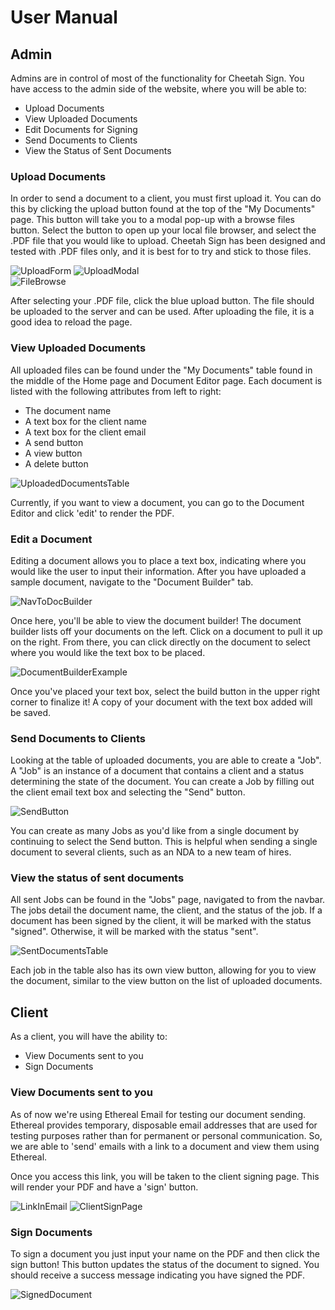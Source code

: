 # User Manual

## Admin

Admins are in control of most of the functionality for Cheetah Sign. You have access to the admin side of the website, where
you will be able to:

- Upload Documents
- View Uploaded Documents
- Edit Documents for Signing
- Send Documents to Clients
- View the Status of Sent Documents

### Upload Documents

In order to send a document to a client, you must first upload it. You can do this by clicking the upload button found at the
top of the "My Documents" page.
This button will take you to a
modal pop-up with a browse files
button. Select the button to open up your local file browser, and select the .PDF file that
you would like to upload. Cheetah Sign has been designed and tested with .PDF files only, and it is best for to try
and stick to those files.

![UploadForm](./images/UploadDocumentsButton.png)
![UploadModal](./images/UploadModal.png)  
![FileBrowse](./images/fileSelection.PNG)

After selecting your .PDF file, click the blue upload button. The file should be uploaded to the server and can be used. After
uploading the file, it is a good idea to reload the page.

### View Uploaded Documents

All uploaded files can be found under the "My Documents" table found in the middle of the Home page and Document Editor page. Each document is listed
with the following attributes from left to right:

- The document name
- A text box for the client name
- A text box for the client email
- A send button
- A view button
- A delete button

![UploadedDocumentsTable](./images/uploadedDocumentsTable.PNG)

Currently, if you want to view a document, you can go to the Document Editor and click 'edit' to render the PDF.

### Edit a Document

Editing a document allows you to place a text box, indicating where you would like the user to input their information.
After you have uploaded a sample document, navigate to the "Document Builder" tab.

![NavToDocBuilder](./images/navToDocBuilder.png)

Once here, you'll be able to view the document builder! The document builder lists off your documents on the left. Click on a
document to pull it up on the right. From there, you can click directly on the document to select where you would like the
text box to be placed.

![DocumentBuilderExample](./images/documentBuilderExample.png)

Once you've placed your text box, select the build button in the upper right corner to finalize it! A copy of your document
with the text box added will be saved.

### Send Documents to Clients

Looking at the table of uploaded documents, you are able to create a "Job". A "Job" is an instance of a document that contains
a client and a status determining the state of the document. You can create a Job by filling out the client email text box and
selecting the "Send" button. 

![SendButton](./images/sendButton.PNG)

You can create as many Jobs as you'd like from a single document by continuing to select the Send
button. This is helpful when sending a single document to several clients, such as an NDA to a new team of hires.

### View the status of sent documents

All sent Jobs can be found in the "Jobs" page, navigated to from the navbar. The jobs detail the document name, the client, 
and the status of the job. If a document has been signed by the client, it will be marked with the status "signed". Otherwise, 
it will be marked with the status "sent".

![SentDocumentsTable](./images/sentDocumentsTable.PNG)

Each job in the table also has its own view button, allowing for you to view the document, similar to the view button on the
list of uploaded documents.

## Client

As a client, you will have the ability to:

- View Documents sent to you
- Sign Documents

### View Documents sent to you

As of now we're using Ethereal Email for testing our document sending. Ethereal provides temporary, disposable email 
addresses that are used for testing purposes rather than for permanent or personal communication. So, we are able to 
'send' emails with a link to a document and view them using Ethereal.

Once you access this link, you will be taken to the client signing page. This will render your PDF and have a 'sign' button.

![LinkInEmail](./images/linkInEmail.png)
![ClientSignPage](./images/ClientSigningPage.png)

### Sign Documents

To sign a document you just input your name on the PDF and then click the sign button! This button updates the status 
of the document to signed. You should receive a success message indicating you have signed the PDF.

![SignedDocument](./images/SignedDocument.png)
